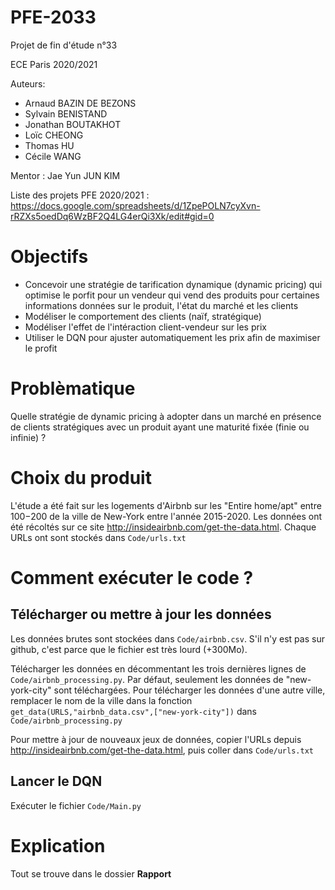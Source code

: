 # PFE-2033
Projet de fin d'étude n°33

ECE Paris 2020/2021

Auteurs:
- Arnaud BAZIN DE BEZONS
- Sylvain BENISTAND
- Jonathan BOUTAKHOT
- Loïc CHEONG
- Thomas HU
- Cécile WANG

Mentor : Jae Yun JUN KIM

Liste des projets PFE 2020/2021 :
https://docs.google.com/spreadsheets/d/1ZpePOLN7cyXvn-rRZXs5oedDq6WzBF2Q4LG4erQi3Xk/edit#gid=0



# Objectifs
- Concevoir une stratégie de tarification dynamique (dynamic pricing) qui optimise le porfit pour un vendeur qui vend des produits pour certaines informations données sur le produit, l'état du marché et les clients
- Modéliser le comportement des clients (naïf, stratégique)
- Modéliser l'effet de l'intéraction client-vendeur sur les prix
- Utiliser le DQN pour ajuster automatiquement les prix afin de maximiser le profit

# Problèmatique
Quelle stratégie de dynamic pricing à adopter dans un marché en présence de clients stratégiques avec un produit ayant une maturité fixée (finie ou infinie) ?

# Choix du produit
L'étude a été fait sur les logements d'Airbnb sur les "Entire home/apt" entre $100-$200 de la ville de New-York entre l'année 2015-2020. Les données ont été récoltés sur ce site http://insideairbnb.com/get-the-data.html. Chaque URLs ont sont stockés dans `Code/urls.txt`



# Comment exécuter le code ?
## Télécharger ou mettre à jour les données
Les données brutes sont stockées dans `Code/airbnb.csv`. S'il n'y est pas sur github, c'est parce que le fichier est très lourd (+300Mo). 

Télécharger les données en décommentant les trois dernières lignes de `Code/airbnb_processing.py`. Par défaut, seulement les données de "new-york-city" sont téléchargées. Pour télécharger les données d'une autre ville, remplacer le nom de la ville dans la fonction `get_data(URLS,"airbnb_data.csv",["new-york-city"])` dans `Code/airbnb_processing.py`

Pour mettre à jour de nouveaux jeux de données, copier l'URLs depuis http://insideairbnb.com/get-the-data.html, puis coller dans `Code/urls.txt`

## Lancer le DQN
Exécuter le fichier `Code/Main.py`

# Explication
Tout se trouve dans le dossier **Rapport** 

